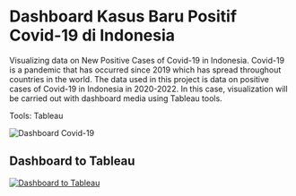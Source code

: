 # **Dashboard Kasus Baru Positif Covid-19 di Indonesia**

Visualizing data on New Positive Cases of Covid-19 in Indonesia. Covid-19 is a pandemic that has occurred since 2019 which has spread throughout countries in the world. The data used in this project is data on positive cases of Covid-19 in Indonesia in 2020-2022. In this case, visualization will be carried out with dashboard media using Tableau tools.

Tools: Tableau

![Dashboard Covid-19](http:https://i.ibb.co/R68HMq3/Dashboard-Covid-19.png "Dashboard Covid-19 di Indonesia")

## Dashboard to Tableau
[![Dashboard to Tableau](https://public.tableau.com/app/assets/tableau-public-logo-rgb.07774149.svg)](https://public.tableau.com/app/profile/ropiudin/viz/Milestones_16668589373690/Dashboard1)
